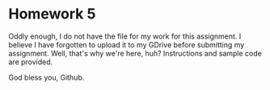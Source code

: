 # Homework 5
Oddly enough, I do not have the file for my work for this assignment. I believe I have forgotten to upload it to my GDrive before submitting my assignment. Well, that's why we're here, huh? Instructions and sample code are provided.

God bless you, Github.
